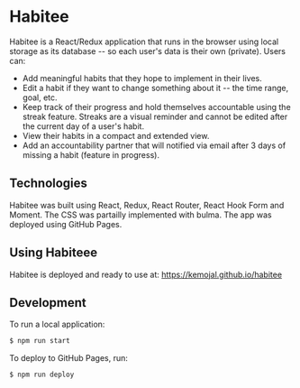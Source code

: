 # Habitee

<!-- ![](https://github.com/lyndseyduffield/habit-tracker/workflows/Habit%20Tracker%20CI/badge.svg) -->

Habitee is a React/Redux application that runs in the browser using local storage as its database -- so each user's data is their own (private). Users can:

- Add meaningful habits that they hope to implement in their lives.
- Edit a habit if they want to change something about it -- the time range, goal, etc.
- Keep track of their progress and hold themselves accountable using the streak feature. Streaks are a visual reminder and cannot be edited after the current day of a user's habit.
- View their habits in a compact and extended view.
- Add an accountability partner that will notified via email after 3 days of missing a habit (feature in progress).

## Technologies

Habitee was built using React, Redux, React Router, React Hook Form and Moment. The CSS was partailly implemented with bulma. The app was deployed using GitHub Pages.

## Using Habiteee

Habitee is deployed and ready to use at: https://kemojal.github.io/habitee

## Development

To run a local application:

```sh
$ npm run start
```

To deploy to GitHub Pages, run:

```sh
$ npm run deploy
```
